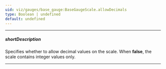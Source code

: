 ```yaml
---
uid: viz/gauges/base_gauge:BaseGaugeScale.allowDecimals
type: Boolean | undefined
default: undefined
---
```

---
##### shortDescription
Specifies whether to allow decimal values on the scale. When **false**, the scale contains integer values only.

---
